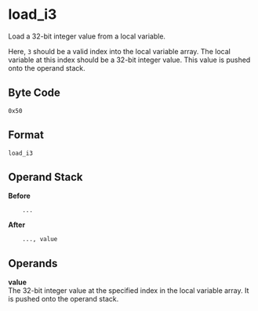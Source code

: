 # load_i3

Load a 32-bit integer value from a local variable.

Here, `3` should be a valid index into the local variable array. The local
variable at this index should be a 32-bit integer value. This value
is pushed onto the operand stack.

## Byte Code
```
0x50
```

## Format
```
load_i3
```

## Operand Stack
**Before**  
```
    ...
```
**After**  
```
    ..., value
```

## Operands
**value**  
    The 32-bit integer value at the specified index in the local
    variable array. It is pushed onto the operand stack.